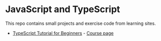 # JavaScript and TypeScript

This repo contains small projects and exercise code from learning sites.

- [TypeScript Tutorial for Beginners](courses/ts_for_beginners/) -
  [Course page](https://www.youtube.com/watch?v=d56mG7DezGs)
